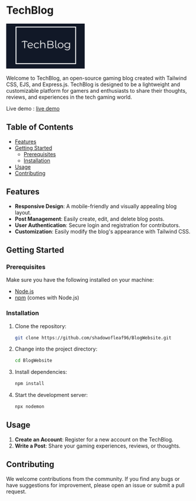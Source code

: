 # TechBlog

![TechBlog Logo](https://github.com/shadowofleaf96/BlogWebsite/blob/master/public/images/Screenshot%202023-12-19%20213148.png?raw=true)

Welcome to TechBlog, an open-source gaming blog created with Tailwind CSS, EJS, and Express.js. TechBlog is designed to be a lightweight and customizable platform for gamers and enthusiasts to share their thoughts, reviews, and experiences in the tech gaming world.

Live demo : [live demo](https://blog-website-7mkl.onrender.com/)

## Table of Contents

- [Features](#features)
- [Getting Started](#getting-started)
  - [Prerequisites](#prerequisites)
  - [Installation](#installation)
- [Usage](#usage)
- [Contributing](#contributing)

## Features

- **Responsive Design**: A mobile-friendly and visually appealing blog layout.
- **Post Management**: Easily create, edit, and delete blog posts.
- **User Authentication**: Secure login and registration for contributors.
- **Customization**: Easily modify the blog's appearance with Tailwind CSS.

## Getting Started

### Prerequisites

Make sure you have the following installed on your machine:

- [Node.js](https://nodejs.org/)
- [npm](https://www.npmjs.com/) (comes with Node.js)

### Installation

1. Clone the repository:

   ```bash
   git clone https://github.com/shadowofleaf96/BlogWebsite.git
   ```

2. Change into the project directory:

   ```bash
   cd BlogWebsite
   ```

3. Install dependencies:

   ```bash
   npm install
   ```

4. Start the development server:

   ```bash
   npx nodemon
   ```
   
## Usage

1. **Create an Account**: Register for a new account on the TechBlog.
2. **Write a Post**: Share your gaming experiences, reviews, or thoughts.

## Contributing

We welcome contributions from the community. If you find any bugs or have suggestions for improvement, please open an issue or submit a pull request.
